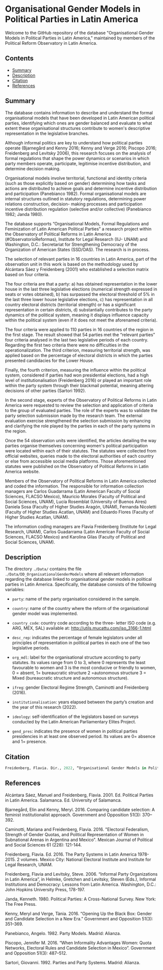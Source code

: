 # Organisational Gender Models in Political Parties in Latin America 

Welcome to the GitHub repository of the database "Organisational Gender Models in Political Parties in Latin America," maintained by members of the Political Reform Observatory in Latin America.

## Contents

- [Summary](#summary)
- [Description](#description)
- [Citation](#citation)
- [References](#references)

## Summary

The database contains information to describe and understand the formal organisational models that have been developed in Latin American political parties, identifying which ones are gender balanced and evaluate to what extent these organisational structures contribute to women's descriptive representation in the legislative branches.   

Although informal politics are key to understand how political parties operate (Bjarnegård and Kenny 2016; Kenny and Verge 2016; Piscopo 2016; Freidenberg and Levitsky 2006), this research focuses on the analysis of formal regulations that shape the power dynamics or scenarios in which party members operate, participate, legitimise incentive distribution, and determine decision making. 

Organisational models involve territorial, functional and identity criteria (such as those explicitly based on gender) determining how tasks and actions are distributed to achieve goals and determine incentive distribution and participation (Panebianco 1982). Formal organisational models are internal structures outlined in statutory regulations, determining power relations construction, decision- making processes and participation incentive distribution regulation (selective and/or collective) (Panebianco 1982; Janda 1980). 

The database supports “Organisational Models, Formal Regulations and Feminization of Latin American Political Parties” a research project within the Observatory of Political Reforms in Latin America (#ObservatorioReformas), Institute for Legal Research (IIJ- UNAM) and Washington, D.C.: Secretariat for Strengthening Democracy of the Organization of American States (SSD/OAS). The research is in process. 

The selection of relevant parties in 16 countries in Latin America, part of the observation unit in this work is based on the methodology used by Alcántara Sáez y Freidenberg (2001) who established a selection matrix based on four criteria. 

The four criteria are that a party: a) has obtained representation in the lower house in the last three legislative elections (numerical strength expressed in seats or votes obtained), b) has surpassed the electoral threshold of 5% in the last three lower house legislative elections, c) has representation in all country electoral districts (territorial strength) or has a significant  representation in certain districts, d) substantially contributes to the party dynamics of the political system, meaning it displays influence capacity within the political system (even if it does not meet the aforenamed criteria). 

The four criteria were applied to 110 parties in 16 countries of the region in the first stage. The result showed that 54 parties met the “relevant parties” four criteria analysed in the last two legislative periods of each country. Regarding the first two criteria there were no difficulties in the operationalization. The third criterion, measuring territorial strength, was applied based on the percentage of electoral   districts in which the parties presented candidacies for the Lower House.

Finally, the fourth criterion, measuring the influence within the political system, considered if parties had won presidential elections, had a high level of institutionalisation (Freidenberg 2016) or played an important role within the party system through their blackmail potential, meaning altering decisions of other parties (Sartori 1992). 

In the second stage, experts of the Observatory of Political Reforms in Latin America were requested to review the selection and application of criteria to the group of evaluated parties. The role of the experts was to validate the party selection submission made by the research team. The external evaluation exercise strengthened the selection submission by enhancing and clarifying the role played by the parties in each of the party systems in the region.

Once the 54 observation units were identified, the articles detailing the way parties organise themselves concerning women's political participation were located within each of their statutes.  The statutes were collected from official websites, queries made to the electoral authorities of each country or else from accessible social media platforms. Those aforementioned statutes were published on the Observatory of Political Reforms in Latin America website.

Members of the Observatory of Political Reforms in Latin America collected and coded the information. The responsible for information collection managers are Carlos Guadarrama (Latin American Faculty of Social Sciences, FLACSO Mexico), Mauricio Morales (Faculty of Political and Social Sciences, UNAM), Lucía Rosemblat (University of Buenos Aires) Daniela Sosa (Faculty of Higher Studies Aragón, UNAM), Fernanda Nicoletti (Faculty of Higher Studies Acatlan, UNAM) and Eduardo Flores (Faculty of Higher Studies Acatlan, UNAM).

The information coding managers are Flavia Freidenberg (Institute for Legal Research, UNAM),
Carlos Guadarrama (Latin American Faculty of Social Sciences, FLACSO Mexico) and Karolina Gilas (Faculty of Political and Social Sciences, UNAM).

## Description

The directory `./Data/` contains the file `./Data/DD_OrganisationalGenderModels` where all relevant information regarding the database linked to organisational gender models in political parties in Latin America. Specifically, the database consists of the following variables:

-   `party`: name of the party organisation considered in the sample.

-   `country`: name of the country where the reform of the organisational gender model was implemented.

-   `country_code`: country code according to the three- letter ISO code (e.g. ARG, MEX, SAL) available at: http://utils.mucattu.com/iso_3166-1.html 

-   `desc_rep`: indicates the percentage of female legislators under all principles of representation in political parties in each one of the two legislative periods. 

-   `org_mdl`: label for the organisational structure according to party statutes. Its values range from 0 to 3, where 0 represents the least favourable to women and 3 is the most conducive or friendly to women, 0 = absent, 1= bureaucratic structure 2 =autonomous structure 3 = Mixed (bureaucratic structure and autonomous structure).

-   `ifreg`: gender Electoral Regime Strength, Caminotti and Freidenberg (2016). 
 
-   `institutionalisation`: years elapsed between the party’s creation and the year of this research (2022).

-   `ideology`: self-identification of the legislators based on surveys conducted by the Latin American Parliamentary Elites Project.

-   `gend_pres`: indicates the presence of women in political parties presidencies in at least one observed period. Its values are 0= absence and 1= presence.

## Citation

``` r
Freidenberg, Flavia. Dir., 2022, “Organisational Gender Models in Political Parties in Latin America” Observatory of Political Reforms in Latin America (1978-2022). Mexico City: Institute for Legal Research (IIJ- UNAM) and Washington, D.C.: Secretariat for Strengthening Democracy of the Organization of American States (SSD/OAS), V1. DOI: https://doi.org/10.6084/m9.figshare.20341359.v1.
```

## References

Alcántara Sáez, Manuel and Freidenberg, Flavia. 2001. Ed. Political Parties in Latin America. Salamanca. Ed. University of Salamanca.

Bjarnegård, Elin and Kenny, Meryl. 2016. Comparing candidate selection: A feminist institutionalist approach. Government and Opposition 51(3): 370–392.

Caminotti, Mariana and Freidenberg, Flavia. 2016. "Electoral Federalism, Strength of Gender Quotas, and Political Representation of Women in Subnational Arenas in Argentina and Mexico". Mexican Journal of Political and Social Sciences 61 (228): 121-144.

Freidenberg, Flavia. Ed. 2016. The Party Systems in Latin America 1978-2015. 2 volumes. Mexico City: National Electoral Institute and Institute for Legal Research, UNAM.

Freidenberg, Flavia and Levitsky, Steve. 2006. “Informal Party Organizations in Latin America”, in Helmke, Gretchen and Levitsky, Steven (Eds.), Informal Institutions and Democracy: Lessons from Latin America. Washington, D.C.: John Hopkins University Press, 178-197.

Janda, Kenneth. 1980. Political Parties: A Cross-National Survey. New York: The Free Press.

Kenny, Meryl and Verge, Tània. 2016. “Opening Up the Black Box: Gender and Candidate Selection in a New Era.” Government and Opposition 51(3): 351–369.

Panebianco, Angelo. 1982. Party Models. Madrid: Alianza.

Piscopo, Jennifer M. 2016. “When Informality Advantages Women: Quota Networks, Electoral Rules and Candidate Selection in Mexico”. Government and Opposition 51(3): 487–512.

Sartori, Giovanni. 1992. Parties and Party Systems. Madrid: Alianza.